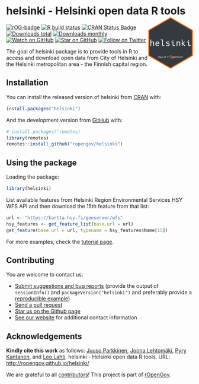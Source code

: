 
<!-- README.md is generated from README.Rmd. Please edit that file -->

# helsinki - Helsinki open data R tools <a href="https://ropengov.github.io/helsinki/"><img src="man/figures/logo.png" align="right" height="139"/></a>

<!-- badges: start -->

[![rOG-badge](https://ropengov.github.io/rogtemplate/reference/figures/ropengov-badge.svg)](https://ropengov.org/)
[![R build
status](https://github.com/rOpenGov/helsinki/workflows/R-CMD-check/badge.svg)](https://github.com/rOpenGov/helsinki/actions)
[![CRAN Status
Badge](https://www.r-pkg.org/badges/version/helsinki)](https://www.r-pkg.org/pkg/helsinki)
[![Downloads
total](http://cranlogs.r-pkg.org/badges/grand-total/helsinki)](https://cran.r-project.org/package=helsinki)
[![Downloads
monthly](https://cranlogs.r-pkg.org/badges/helsinki)](https://www.r-pkg.org/pkg/helsinki)
[![Watch on
GitHub](https://img.shields.io/github/watchers/ropengov/helsinki.svg?style=social)](https://github.com/ropengov/helsinki/watchers)
[![Star on
GitHub](https://img.shields.io/github/stars/ropengov/helsinki.svg?style=social)](https://github.com/ropengov/helsinki/stargazers)
[![Follow on
Twitter](https://img.shields.io/twitter/follow/ropengov.svg?style=social)](https://twitter.com/intent/follow?screen_name=ropengov)
<!-- badges: end -->

The goal of helsinki package is to provide tools in R to access and
download open data from City of Helsinki and the Helsinki metropolitan
area - the Finnish capital region.

## Installation

You can install the released version of helsinki from
[CRAN](https://CRAN.R-project.org) with:

``` r
install.packages("helsinki")
```

And the development version from [GitHub](https://github.com/) with:

``` r
# install.packages("remotes)
library(remotes)
remotes::install_github("ropengov/helsinki")
```

## Using the package

Loading the package:

``` r
library(helsinki)
```

List available features from Helsinki Region Environmental Services HSY
WFS API and then download the 15th feature from that list:

``` r
url <- "https://kartta.hsy.fi/geoserver/wfs"
hsy_features <- get_feature_list(base.url = url)
get_feature(base.url = url, typename = hsy_features$Name[15])
```

For more examples, check the [tutorial
page](http://ropengov.github.io/helsinki/articles/helsinki_tutorial.html).

## Contributing

You are welcome to contact us:

- [Submit suggestions and bug
  reports](https://github.com/ropengov/helsinki/issues) (provide the
  output of `sessionInfo()` and `packageVersion("helsinki")` and
  preferably provide a [reproducible
  example](http://adv-r.had.co.nz/Reproducibility.html))
- [Send a pull request](https://github.com/ropengov/helsinki/)
- [Star us on the Github page](https://github.com/ropengov/helsinki/)
- [See our website](https://ropengov.org/community/) for additional
  contact information

## Acknowledgements

**Kindly cite this work** as follows: [Juuso
Parkkinen](https://github.com/ouzor), [Joona
Lehtomäki](https://github.com/jlehtoma), [Pyry
Kantanen](https://github.com/pitkant), and [Leo
Lahti](https://github.com/antagomir). helsinki - Helsinki open data R
tools. URL: <http://ropengov.github.io/helsinki/>

We are grateful to all
[contributors](https://github.com/rOpenGov/helsinki/graphs/contributors)!
This project is part of [rOpenGov](https://ropengov.org).

